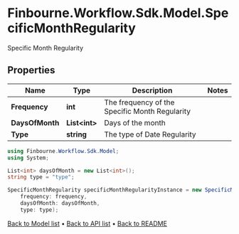 # Finbourne.Workflow.Sdk.Model.SpecificMonthRegularity
Specific Month Regularity

## Properties

Name | Type | Description | Notes
------------ | ------------- | ------------- | -------------
**Frequency** | **int** | The frequency of the Specific Month Regularity | 
**DaysOfMonth** | **List&lt;int&gt;** | Days of the month | 
**Type** | **string** | The type of Date Regularity | 

```csharp
using Finbourne.Workflow.Sdk.Model;
using System;

List<int> daysOfMonth = new List<int>();
string type = "type";

SpecificMonthRegularity specificMonthRegularityInstance = new SpecificMonthRegularity(
    frequency: frequency,
    daysOfMonth: daysOfMonth,
    type: type);
```

[Back to Model list](../README.md#documentation-for-models) &#8226; [Back to API list](../README.md#documentation-for-api-endpoints) &#8226; [Back to README](../README.md)
